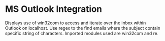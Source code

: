 # MS Outlook Integration
Displays use of win32com to access and iterate over the inbox within Outlook on localhost. Use regex to the find emails where the subject contain specific string of characters. Imported modules used are win32com and re.
